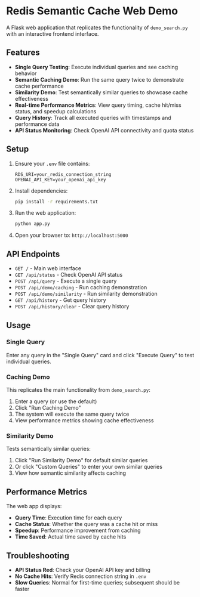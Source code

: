 # Redis Semantic Cache Web Demo

A Flask web application that replicates the functionality of `demo_search.py` with an interactive frontend interface.

## Features

- **Single Query Testing**: Execute individual queries and see caching behavior
- **Semantic Caching Demo**: Run the same query twice to demonstrate cache performance
- **Similarity Demo**: Test semantically similar queries to showcase cache effectiveness
- **Real-time Performance Metrics**: View query timing, cache hit/miss status, and speedup calculations
- **Query History**: Track all executed queries with timestamps and performance data
- **API Status Monitoring**: Check OpenAI API connectivity and quota status

## Setup

1. Ensure your `.env` file contains:
   ```
   RDS_URI=your_redis_connection_string
   OPENAI_API_KEY=your_openai_api_key
   ```

2. Install dependencies:
   ```bash
   pip install -r requirements.txt
   ```

3. Run the web application:
   ```bash
   python app.py
   ```

4. Open your browser to: `http://localhost:5000`

## API Endpoints

- `GET /` - Main web interface
- `GET /api/status` - Check OpenAI API status
- `POST /api/query` - Execute a single query
- `POST /api/demo/caching` - Run caching demonstration
- `POST /api/demo/similarity` - Run similarity demonstration
- `GET /api/history` - Get query history
- `POST /api/history/clear` - Clear query history

## Usage

### Single Query
Enter any query in the "Single Query" card and click "Execute Query" to test individual queries.

### Caching Demo
This replicates the main functionality from `demo_search.py`:
1. Enter a query (or use the default)
2. Click "Run Caching Demo"
3. The system will execute the same query twice
4. View performance metrics showing cache effectiveness

### Similarity Demo
Tests semantically similar queries:
1. Click "Run Similarity Demo" for default similar queries
2. Or click "Custom Queries" to enter your own similar queries
3. View how semantic similarity affects caching

## Performance Metrics

The web app displays:
- **Query Time**: Execution time for each query
- **Cache Status**: Whether the query was a cache hit or miss
- **Speedup**: Performance improvement from caching
- **Time Saved**: Actual time saved by cache hits

## Troubleshooting

- **API Status Red**: Check your OpenAI API key and billing
- **No Cache Hits**: Verify Redis connection string in `.env`
- **Slow Queries**: Normal for first-time queries; subsequent should be faster
